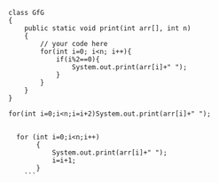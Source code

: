 <!-- https://practice.geeksforgeeks.org/problems/print-alternate-elements-of-an-array/1/?page=2&difficulty[]=-2&difficulty[]=-1&difficulty[]=0&category[]=Arrays&sortBy=submissions -->

```
class GfG
{
    public static void print(int arr[], int n)
    {
        // your code here
        for(int i=0; i<n; i++){
            if(i%2==0){
                System.out.print(arr[i]+" ");
            }
        }
    }
}

```
```
for(int i=0;i<n;i=i+2)System.out.print(arr[i]+" ");


  for (int i=0;i<n;i++)
       {
           System.out.print(arr[i]+" ");
           i=i+1;
       }
    ```   